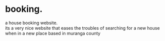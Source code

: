 # booking.
a house booking website.        
      its a very nice website that eases the troubles of searching for a new house when in a new place
      based in muranga county
        
   
         
     
        
   
    
     
      
